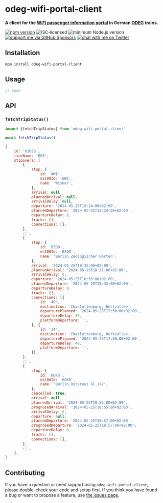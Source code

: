 # odeg-wifi-portal-client

**A client for the [WiFi passenger information portal](https://www.netmodule.com/uploads/files/news/success-stories/unwired-odeg/success_story_unwired-odeg_EN.pdf) in German [ODEG](https://en.wikipedia.org/wiki/Ostdeutsche_Eisenbahn) trains.**

[![npm version](https://img.shields.io/npm/v/odeg-wifi-portal-client.svg)](https://www.npmjs.com/package/odeg-wifi-portal-client)
![ISC-licensed](https://img.shields.io/github/license/derhuerst/odeg-wifi-portal-client.svg)
![minimum Node.js version](https://img.shields.io/node/v/odeg-wifi-portal-client.svg)
[![support me via GitHub Sponsors](https://img.shields.io/badge/support%20me-donate-fa7664.svg)](https://github.com/sponsors/derhuerst)
[![chat with me on Twitter](https://img.shields.io/badge/chat%20with%20me-on%20Twitter-1da1f2.svg)](https://twitter.com/derhuerst)


## Installation

```shell
npm install odeg-wifi-portal-client
```


## Usage

```js
// todo
```


## API

### `fetchTripStatus()`

```js
import {fetchTripStatus} from 'odeg-wifi-portal-client'

await fetchTripStatus()
```

```js
{
	id: '62026',
	lineName: 'RE8',
	stopovers: [
		{
			stop: {
				id: 'WWI',
				ds100Id: 'WWI',
				name: 'Wismar',
			},
			arrival: null,
			plannedArrival: null,
			arrivalDelay: null,
			departure: '2024-05-25T15:24:00+02:00',
			plannedDeparture: '2024-05-25T15:24:00+02:00',
			departureDelay: 0,
			tracks: [],
			connections: [],
		},
		// …
		{
			stop: {
				id: 'BZOO',
				ds100Id: 'BZOO',
				name: 'Berlin Zoologischer Garten',
			},
			arrival: '2024-05-25T18:32:00+02:00',
			plannedArrival: '2024-05-25T18:32:00+02:00',
			arrivalDelay: 0,
			departure: '2024-05-25T18:33:00+02:00',
			plannedDeparture: '2024-05-25T18:33:00+02:00',
			departureDelay: 0,
			tracks: [],
			connections: [{
				id: '49',
				destination: 'Charlottenburg, Hertzallee',
				departurePlanned: '2024-05-25T17:50:00+02:00',
				departureDelay: 59,
				platformDeparture: '',
			}, {
				id: '34',
				destination: 'Charlottenburg, Hertzallee',
				departurePlanned: '2024-05-25T17:50:00+02:00',
				departureDelay: 48,
				platformDeparture: '',
			}],
		},
		// …
		{
			stop: {
				id: 'BOKR',
				ds100Id: 'BOKR',
				name: 'Berlin Ostkreuz Gl.1+2',
			},
			cancelled: true,
			arrival: null,
			plannedArrival: '2024-05-25T18:55:00+02:00',
			prognosedArrival: '2024-05-25T18:55:00+02:00',
			arrivalDelay: 0,
			departure: null,
			plannedDeparture: '2024-05-25T18:57:00+02:00',
			prognosedDeparture: '2024-05-25T18:57:00+02:00',
			departureDelay: 0,
			tracks: [],
			connections: [],
		},
		// …
	],
}
```


## Contributing

If you have a question or need support using `odeg-wifi-portal-client`, please double-check your code and setup first. If you think you have found a bug or want to propose a feature, use [the issues page](https://github.com/derhuerst/odeg-wifi-portal-client/issues).
